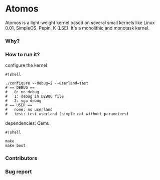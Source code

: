 # Atomos #

Atomos is a light-weight kernel based on several small kernels like
Linux 0.01, SimpleOS, Pepin, K (LSE). 
It's a monolithic and monotask kernel. 


### Why? ###


### How to run it? ###
configure the kernel

```
#!shell

./configure --debug=2 --userland=test
# == DEBUG ==
#   0: no debug
#   1: debug in DEBUG file
#   2: vga debug
# == USER ==
#   none: no userland
#   test: test userland (simple cat without parameters)

```

dependencies: Qemu

```
#!shell

make
make boot
```


### Contributors ###


### Bug report ###
